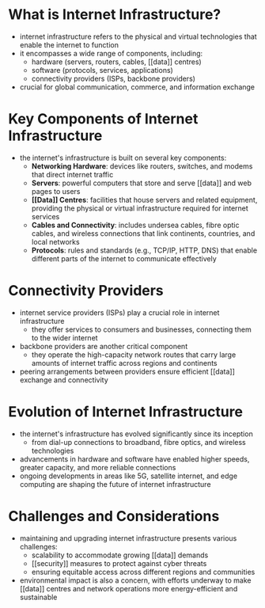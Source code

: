 # What is Internet Infrastructure?
- internet infrastructure refers to the physical and virtual technologies that enable the internet to function
- it encompasses a wide range of components, including:
	- hardware (servers, routers, cables, [[data]] centres)
	- software (protocols, services, applications)
	- connectivity providers (ISPs, backbone providers)
- crucial for global communication, commerce, and information exchange

# Key Components of Internet Infrastructure
- the internet's infrastructure is built on several key components:
	- **Networking Hardware**: devices like routers, switches, and modems that direct internet traffic
	- **Servers**: powerful computers that store and serve [[data]] and web pages to users
	- **[[Data]] Centres**: facilities that house servers and related equipment, providing the physical or virtual infrastructure required for internet services
	- **Cables and Connectivity**: includes undersea cables, fibre optic cables, and wireless connections that link continents, countries, and local networks
	- **Protocols**: rules and standards (e.g., TCP/IP, HTTP, DNS) that enable different parts of the internet to communicate effectively

# Connectivity Providers
- internet service providers (ISPs) play a crucial role in internet infrastructure
	- they offer services to consumers and businesses, connecting them to the wider internet
- backbone providers are another critical component
	- they operate the high-capacity network routes that carry large amounts of internet traffic across regions and continents
- peering arrangements between providers ensure efficient [[data]] exchange and connectivity

# Evolution of Internet Infrastructure
- the internet's infrastructure has evolved significantly since its inception
	- from dial-up connections to broadband, fibre optics, and wireless technologies
- advancements in hardware and software have enabled higher speeds, greater capacity, and more reliable connections
- ongoing developments in areas like 5G, satellite internet, and edge computing are shaping the future of internet infrastructure

# Challenges and Considerations
- maintaining and upgrading internet infrastructure presents various challenges:
	- scalability to accommodate growing [[data]] demands
	- [[security]] measures to protect against cyber threats
	- ensuring equitable access across different regions and communities
- environmental impact is also a concern, with efforts underway to make [[data]] centres and network operations more energy-efficient and sustainable